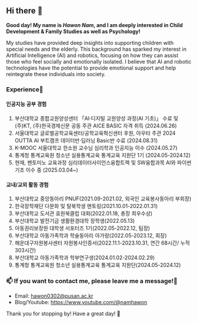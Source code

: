 ## Hi there 👋
**Good day! My name is *Hawon Nam*, and I am deeply interested in Child Development & Family Studies as well as Psychology!**

My studies have provided deep insights into supporting children with special needs and the elderly. This background has sparked my interest in Artificial Intelligence (AI) and robotics, focusing on how they can assist those who feel socially and emotionally isolated. I believe that AI and robotic technologies have the potential to provide emotional support and help reintegrate these individuals into society.


### Experience🌳
#### 인공지능 공부 경험 
1. 부산대학교 종합교원양성센터 「AI·디지털 교원양성 과정(AI 기초)」 수료
   및 (주)KT, (주)한국경제신문 공동 주관 AICE BASIC 자격 취득 (2024.06.26)
2. 서울대학교 글로벌공학교육센터/공학교육혁신센터 후원,
   아우타 주관 2024 OUTTA AI 부트캠프 데이터반·딥러닝 Basic반 수료 (2024.08.31)
3. K-MOOC 서울대학교 한소원 교수님 심리학과 인공지능 이수 (2024.05.27)
4. 통계청 통계교육원 청소년 실용통계교육 통계교육 지원단 1기 (2024.05-2024.12)
5. 현재, 펜토미노 교육과정 심리데이터사이언스융합트랙 및 SW융합과목 AI와 파이썬 기초 이수 중 (2025.03.04~)

#### 교내/교외 활동 경험
1. 부산대학교 중앙동아리 PNUF(2021.09-2021.02, 외국인 교육봉사동아리 부회장)
2. 한국장학재단 다문화 및 탈북학생 멘토링(2021.10.01-2022.01.31)
3. 부산대학교 도서관 효원북클럽 대회(2022.01.18, 총장 최우수상)
4. 부산대학교 발전기금 생활환경대학 장학생(2022.05.13)
5. 아동권리보장원 대학생 서포터즈 1기(2022.05-2022.12, 팀장)
6. 부산대학교 아동가족학과 학술동아리 아가랑(2022.05-2023.12, 회장)
7. 해운대구자원봉사센터 자원봉사인증서(2022.11.1-2023.10.31, 연간 68시간/ 누적 303시간)
8. 부산대학교 아동가족학과 학부연구생(2024.01.02-2024.02.29)
9. 통계청 통계교육원 청소년 실용통계교육 통계교육 지원단(2024.05-2024.12)

### 📫 If you want to contact me, please leave me a message!🥰
- Email: hawon0302@pusan.ac.kr
- Blog/Youtube: https://www.youtube.com/@namhawon

Thank you for stopping by! Have a great day! 👋

